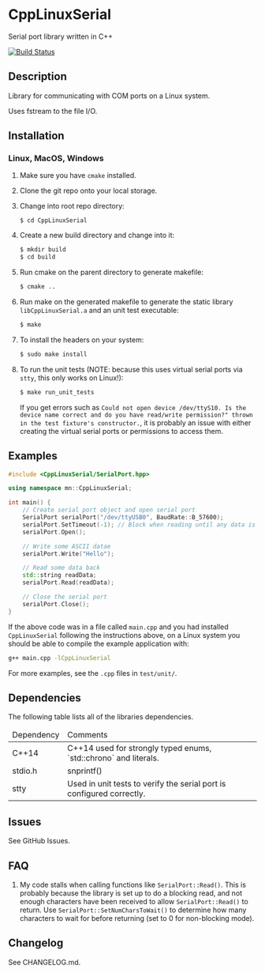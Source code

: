 # CppLinuxSerial

Serial port library written in C++

[![Build Status](https://travis-ci.org/gbmhunter/CppLinuxSerial.svg?branch=master)](https://travis-ci.org/gbmhunter/CppLinuxSerial)

## Description

Library for communicating with COM ports on a Linux system.

Uses fstream to the file I/O.

## Installation

### Linux, MacOS, Windows

1. Make sure you have `cmake` installed.

1. Clone the git repo onto your local storage.

1. Change into root repo directory:

	```
	$ cd CppLinuxSerial
	```

1. Create a new build directory and change into it:

	```bash
	$ mkdir build
	$ cd build
	```

1. Run cmake on the parent directory to generate makefile:

	```bash
	$ cmake ..
	```

1. Run make on the generated makefile to generate the static library `libCppLinuxSerial.a` and an unit test executable:

	```bash
	$ make
	```

1. To install the headers on your system:

	```bash
	$ sudo make install
	```

1. To run the unit tests (NOTE: because this uses virtual serial ports via `stty`, this only works on Linux!):

	```bash
	$ make run_unit_tests
	```

	If you get errors such as `Could not open device /dev/ttyS10. Is the device name correct and do you have read/write permission?" thrown in the test fixture's constructor.`, it is probably an issue with either creating the virtual serial ports or permissions to access them.

## Examples

```c++
#include <CppLinuxSerial/SerialPort.hpp>

using namespace mn::CppLinuxSerial;

int main() {
	// Create serial port object and open serial port
	SerialPort serialPort("/dev/ttyUSB0", BaudRate::B_57600);
	serialPort.SetTimeout(-1); // Block when reading until any data is received
	serialPort.Open();

	// Write some ASCII datae
	serialPort.Write("Hello");

	// Read some data back
	std::string readData;
	serialPort.Read(readData);

	// Close the serial port
	serialPort.Close();
}
```

If the above code was in a file called `main.cpp` and you had installed `CppLinuxSerial` following the instructions above, on a Linux system you should be able to compile the example application with:

```bash
g++ main.cpp -lCppLinuxSerial
```

For more examples, see the `.cpp` files in `test/unit/`.

## Dependencies

The following table lists all of the libraries dependencies.

<table>
	<thead>
		<tr>
			<td>Dependency</td>
			<td>Comments</td>
		</tr>
	</thead>
	<tbody>
		<tr>
			<td>C++14</td>
			<td>C++14 used for strongly typed enums, `std::chrono` and literals.</td>
		</tr>
		<tr>
			<td>stdio.h</td>
			<td>snprintf()</td>
		</tr>
		<tr>
			<td>stty</td>
			<td>Used in unit tests to verify the serial port is configured correctly.</td>
		</tr>
	</tbody>
</table>

## Issues

See GitHub Issues.
	
## FAQ

1. My code stalls when calling functions like `SerialPort::Read()`. This is probably because the library is set up to do a blocking read, and not enough characters have been received to allow `SerialPort::Read()` to return. Use `SerialPort::SetNumCharsToWait()` to determine how many characters to wait for before returning (set to 0 for non-blocking mode).

## Changelog

See CHANGELOG.md.